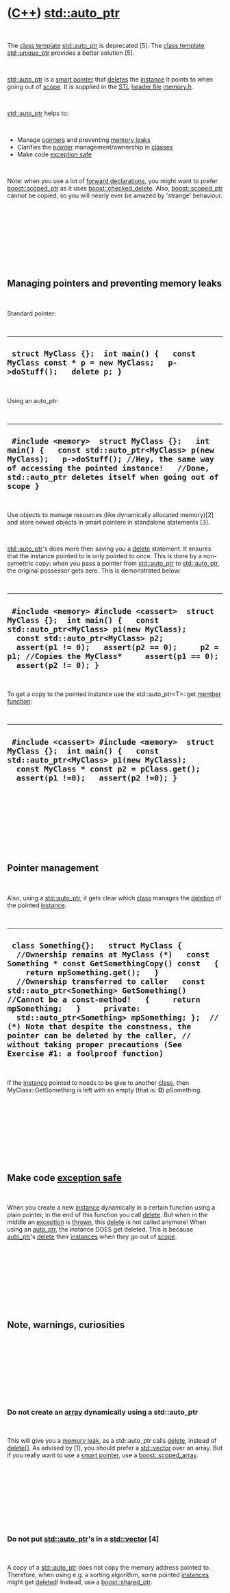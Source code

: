 
 

 

 

 

 

([C++](Cpp.md)) [std::auto\_ptr](CppStdAuto_ptr.md)
==================================================

 

The [class template](CppClassTemplate.md)
[std::auto\_ptr](CppStdAuto_ptr.md) is deprecated \[5\]. The [class
template](CppClassTemplate.md) [std::unique\_ptr](CppStdUnique_ptr.md)
provides a better solution \[5\].

 

[std::auto\_ptr](CppStdAuto_ptr.md) is a [smart
pointer](CppSmartPointer.md) that [deletes](CppDelete.md) the
[instance](CppInstance.md) it points to when going out of
[scope](CppScope.md). It is supplied in the [STL](CppStl.md) [header
file](CppHeaderFile.md) [memory.h](CppMemoryH.md).

 

[std::auto\_ptr](CppStdAuto_ptr.md) helps to:

 

-   Manage [pointers](CppPointer.md) and preventing [memory
    leaks](CppMemoryLeak.md)
-   Clarifies the [pointer](CppPointer.md) management/ownership in
    [classes](CppClass.md)
-   Make code [exception safe](CppExceptionSafe.md)

 

Note: when you use a lot of [forward
declarations](CppForwardDeclaration.md), you might want to prefer
[boost::scoped\_ptr](CppBoostScoped_ptr.md) as it uses
[boost::checked\_delete](CppBoostChecked_delete.md). Also,
[boost::scoped\_ptr](CppBoostScoped_ptr.md) cannot be copied, so you will
nearly ever be amazed by 'strange' behaviour.

 

 

 

 

 

Managing pointers and preventing memory leaks
---------------------------------------------

 

Standard pointer:

 

  ------------------------------------------------------------------------------------------------------------
  ` struct MyClass {};  int main() {   const MyClass const * p = new MyClass;   p->doStuff();   delete p; }`
  ------------------------------------------------------------------------------------------------------------

 

Using an auto\_ptr:

 

  ------------------------------------------------------------------------------------------------------------------------------------------------------------------------------------------------------------------------------------------------
  ` #include <memory>  struct MyClass {};   int main() {   const std::auto_ptr<MyClass> p(new MyClass);   p->doStuff(); //Hey, the same way of accessing the pointed instance!   //Done, std::auto_ptr deletes itself when going out of scope }`
  ------------------------------------------------------------------------------------------------------------------------------------------------------------------------------------------------------------------------------------------------

 

Use objects to manage resources (like dynamically allocated memory)\[2\]
and store newed objects in smart pointers in standalone statements
\[3\].

 

[std::auto\_ptr](CppStdAuto_ptr.md)'s does more then saving you a
[delete](CppDelete.md) statement. It ensures that the instance pointed
to is only pointed to once. This is done by a non-symettric copy: when
you pass a pointer from [std::auto\_ptr](CppStdAuto_ptr.md) to
[std::auto\_ptr](CppStdAuto_ptr.md), the original possessor gets zero.
This is demonstrated below:

 

  -----------------------------------------------------------------------------------------------------------------------------------------------------------------------------------------------------------------------------------------------------------------------------------
  ` #include <memory> #include <cassert>  struct MyClass {};  int main() {   const std::auto_ptr<MyClass> p1(new MyClass);   const std::auto_ptr<MyClass> p2;     assert(p1 != 0);   assert(p2 == 0);     p2 = p1; //Copies the MyClass*     assert(p1 == 0);   assert(p2 != 0); }`
  -----------------------------------------------------------------------------------------------------------------------------------------------------------------------------------------------------------------------------------------------------------------------------------

 

To get a copy to the pointed instance use the
std::auto\_ptr&lt;T&gt;::get [member function](CppMemberFunction.md):

 

  --------------------------------------------------------------------------------------------------------------------------------------------------------------------------------------------------------------
  ` #include <cassert> #include <memory>  struct MyClass {};  int main() {   const std::auto_ptr<MyClass> p1(new MyClass);   const MyClass * const p2 = pClass.get();     assert(p1 !=0);   assert(p2 !=0); }`
  --------------------------------------------------------------------------------------------------------------------------------------------------------------------------------------------------------------

 

 

 

 

 

Pointer management
------------------

 

Also, using a [std::auto\_ptr](CppStdAuto_ptr.md), it gets clear which
[class](CppClass.md) manages the [deletion](CppDelete.md) of the
pointed [instance](CppInstance.md).

 

  ---------------------------------------------------------------------------------------------------------------------------------------------------------------------------------------------------------------------------------------------------------------------------------------------------------------------------------------------------------------------------------------------------------------------------------------------------------------------------------------------------------------------------------------------------
  ` class Something{};   struct MyClass {   //Ownership remains at MyClass (*)   const Something * const GetSomethingCopy() const   {     return mpSomething.get();   }     //Ownership transferred to caller   const std::auto_ptr<Something> GetSomething() //Cannot be a const-method!   {     return mpSomething;   }     private:    std::auto_ptr<Something> mpSomething; };  // (*) Note that despite the constness, the pointer can be deleted by the caller, // without taking proper precautions (See Exercise #1: a foolproof function)`
  ---------------------------------------------------------------------------------------------------------------------------------------------------------------------------------------------------------------------------------------------------------------------------------------------------------------------------------------------------------------------------------------------------------------------------------------------------------------------------------------------------------------------------------------------------

 

If the [instance](CppInstance.md) pointed to needs to be give to
another [class](CppClass.md), then MyClass::GetSomething is left with
an empty (that is: **0**) pSomething.

 

 

 

 

 

Make code [exception safe](CppExceptionSafe.md)
------------------------------------------------

 

When you create a new [instance](CppInstance.md) dynamically in a
certain function using a plain pointer, in the end of this function you
call [delete](CppDelete.md). But when in the middle an
[exception](CppException.md) is [thrown](CppThrow.md), this
[delete](CppDelete.md) is not called anymore! When using an
[auto\_ptr](CppStdAuto_ptr.md), the instance DOES get deleted. This is
because [auto\_ptr](CppStdAuto_ptr.md)'s [delete](CppDelete.md) their
[instances](CppInstance.md) when they go out of [scope](CppScope.md).

 

 

 

 

 

Note, warnings, curiosities
---------------------------

 

 

 

 

 

### Do not create an [array](CppArray.md) dynamically using a std::auto\_ptr

 

This will give you a [memory leak](CppMemoryLeak.md), as a
std::auto\_ptr calls [delete](CppDelete.md), instead of
[delete\[\]](CppDeleteArray.md). As advised by \[1\], you should prefer
a [std::vector](CppStdVector.md) over an array. But if you really want to
use a [smart pointer](CppSmartPointer.md), use a
[boost::scoped\_array](CppScoped_array.md).

 

 

 

 

 

### Do not put [std::auto\_ptr](CppStdAuto_ptr.md)'s in a [std::vector](CppStdVector.md) \[4\]

 

A copy of a [std::auto\_ptr](CppStdAuto_ptr.md) does not copy the memory
address pointed to. Therefore, when using e.g. a sorting algorithm, some
pointed [instances](CppInstance.md) might get [deleted](CppDelete.md)!
Instead, use a [boost::shared\_ptr](CppShared_ptr.md).

 

 

 

 

 

### Resetting a[std::auto\_ptr](CppStdAuto_ptr.md)

 

Resetting a [std::auto\_ptr](CppStdAuto_ptr.md) first constructs a new
[instance](CppInstance.md) of the [class](CppClass.md) before
[deleting](CppDelete.md) the old [instance](CppInstance.md). This is
demonstrated by the code below:

 

  ------------------------------------------------------------------------------------------------------------------------------------------------------------------------------------------------------------------------------------------------------------------------------------
  ` #include <iostream> #include <memory>   struct Resetter {   Resetter() { std::cout << "Constructor" << std::endl; }   ~Resetter() { std::cout << "Destructor" << std::endl; } };   int main() {   std::auto_ptr<Resetter> pReset(new Resetter);   pReset.reset(new Resetter); }`
  ------------------------------------------------------------------------------------------------------------------------------------------------------------------------------------------------------------------------------------------------------------------------------------

 

This gives the following output:

 

  --------------------------------------------------
  ` Constructor Constructor Destructor Destructor`
  --------------------------------------------------

 

The reason for this behavior is I guess- exception safety: if the
allocation of the new resources fail, then the old resources are not yet
released.

 

 

 

 

 

[References](CppReferences.md)
-------------------------------

 

1.  Herb Sutter and Andrei Alexandrescu. C++ coding standards: 101
    rules, guidelines, and best practices. ISBN: 0-32-111358-6. 2004.
    Chapter 77: 'Use vector and string instead of arrays'
2.  Scott Meyers. Effective C++ (3rd edition). ISBN:0-321-33487-6. 2005.
    Item 13: 'Use objects to manage resources'
3.  Scott Meyers. Effective C++ (3rd edition). ISBN:0-321-33487-6. 2005.
    Item 17: 'Store newed objects in smart pointers in standalone
    statements'
4.  Scott Meyers. Effective STL. ISBN:0-201-74962-9. 2001. Item 8:
    'Never create containers of auto\_ptr's'
5.  Working Draft, Standard for Programming Language C++.
    2014-08-22. N3936. Paragraph D.10. 'The class template auto\_ptr is
    deprecated \[Note: the class template unique\_ptr provides a better
    solution -end note\]'

 

 

 

 

 

 

